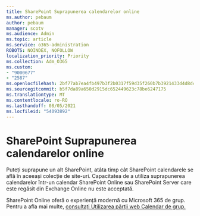 ```yaml
---
title: SharePoint Suprapunerea calendarelor online
ms.author: pebaum
author: pebaum
manager: scotv
ms.audience: Admin
ms.topic: article
ms.service: o365-administration
ROBOTS: NOINDEX, NOFOLLOW
localization_priority: Priority
ms.collection: Adm_O365
ms.custom:
- "9000677"
- "2587"
ms.openlocfilehash: 2bf77ab7ea4fb497b3f2b0317f59d35f260b7b3921433d4d8dc76268db63f0f1
ms.sourcegitcommit: b5f7da89a650d2915dc652449623c78be6247175
ms.translationtype: MT
ms.contentlocale: ro-RO
ms.lasthandoff: 08/05/2021
ms.locfileid: "54093892"
---
```

# <a name="sharepoint-online-calendar-overlay"></a>SharePoint Suprapunerea calendarelor online

Puteți suprapune un alt SharePoint, atâta timp cât SharePoint calendarele se află în aceeași colecție de site-uri. Capacitatea de a utiliza suprapunerea calendarelor într-un calendar SharePoint Online sau SharePoint Server care este regăsit din Exchange Online nu este acceptată.

SharePoint Online oferă o experiență modernă cu Microsoft 365 de grup. Pentru a afla mai multe, [consultați Utilizarea părții web Calendar de grup.](https://support.microsoft.com/en-us/office/use-the-group-calendar-web-part-eaf3c04d-5699-48cb-8b5e-3caa887d51ce)
